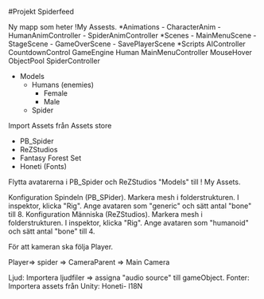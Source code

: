 ﻿#Projekt Spiderfeed

Ny mapp som heter !My Assests. 
*Animations
	- CharacterAnim
	- HumanAnimController
	- SpiderAnimController
*Scenes 
	- MainMenuScene
	- StageScene
	- GameOverScene
	- SavePlayerScene
*Scripts
	AIController
	CountdownControl
	GameEngine
	Human
	MainMenuController
	MouseHover
	ObjectPool
	SpiderController



* Models
	* Humans (enemies)
		* Female
		* Male
	* Spider

Import Assets från Assets store
- PB_Spider 
- ReZStudios
- Fantasy Forest Set
- Honeti (Fonts)

Flytta avatarerna i PB_Spider och ReZStudios "Models" till ! My Assets.

Konfiguration Spindeln (PB_SPider). 
Markera mesh i folderstrukturen. I inspektor, klicka "Rig". Ange avataren som "generic" och sätt antal "bone" till 8. 
Konfiguration Människa (ReZStudios). 
Markera mesh i folderstrukturen. I inspektor, klicka "Rig". Ange avataren som "humanoid" och sätt antal "bone" till 4. 

För att kameran ska följa Player. 

Player=> spider => CameraParent => Main Camera

Ljud: 
Importera ljudfiler => assigna "audio source" till gameObject.
Fonter: 
Importera assets från Unity: Honeti- l18N
